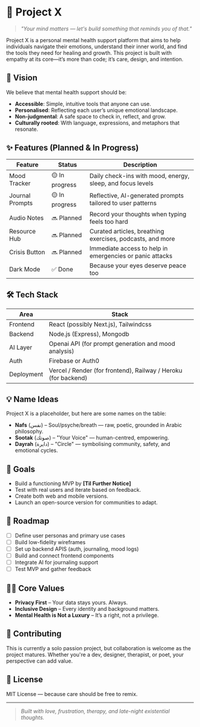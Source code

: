 # 🧠 Project X

> *"Your mind matters — let's build something that reminds you of that."*

Project X is a personal mental health support platform that aims to help individuals navigate their emotions, understand their inner world, and find the tools they need for healing and growth. This project is built with empathy at its core—it’s more than code; it’s care, design, and intention.

## 🌱 Vision

We believe that mental health support should be:
- **Accessible**: Simple, intuitive tools that anyone can use.
- **Personalised**: Reflecting each user’s unique emotional landscape.
- **Non-judgmental**: A safe space to check in, reflect, and grow.
- **Culturally rooted**: With language, expressions, and metaphors that resonate.

## ✨ Features (Planned & In Progress)

| Feature | Status | Description |
|--------|--------|-------------|
| Mood Tracker | 🟡 In progress | Daily check-ins with mood, energy, sleep, and focus levels |
| Journal Prompts | 🟡 In progress | Reflective, AI-generated prompts tailored to user patterns |
| Audio Notes | 🔜 Planned | Record your thoughts when typing feels too hard |
| Resource Hub | 🔜 Planned | Curated articles, breathing exercises, podcasts, and more |
| Crisis Button | 🔜 Planned | Immediate access to help in emergencies or panic attacks |
| Dark Mode | ✅ Done | Because your eyes deserve peace too |

## 🛠️ Tech Stack

| Area | Stack |
|------|-------|
| Frontend | React (possibly Next.js), Tailwindcss |
| Backend | Node.js (Express), Mongodb |
| AI Layer | Openai API (for prompt generation and mood analysis) |
| Auth | Firebase or Auth0 |
| Deployment | Vercel / Render (for frontend), Railway / Heroku (for backend) |

## 💡 Name Ideas

Project X is a placeholder, but here are some names on the table:

- **Nafs** (نفس) – Soul/psyche/breath — raw, poetic, grounded in Arabic philosophy.
- **Sootak** (صوتك) – "Your Voice" — human-centred, empowering.
- **Dayrah** (دايرة) – "Circle" — symbolising community, safety, and emotional cycles.

## 🎯 Goals

- Build a functioning MVP by **[Til Further Notice]**
- Test with real users and iterate based on feedback.
- Create both web and mobile versions.
- Launch an open-source version for communities to adapt.

## 🧭 Roadmap

- [ ] Define user personas and primary use cases
- [ ] Build low-fidelity wireframes
- [ ] Set up backend APIS (auth, journaling, mood logs)
- [ ] Build and connect frontend components
- [ ] Integrate AI for journaling support
- [ ] Test MVP and gather feedback

## 🧘‍♂️ Core Values

- **Privacy First** – Your data stays yours. Always.
- **Inclusive Design** – Every identity and background matters.
- **Mental Health is Not a Luxury** – It’s a right, not a privilege.

## 🤝 Contributing

This is currently a solo passion project, but collaboration is welcome as the project matures. Whether you're a dev, designer, therapist, or poet, your perspective can add value.

## 📜 License

MIT License — because care should be free to remix.

---

> *Built with love, frustration, therapy, and late-night existential thoughts.*
